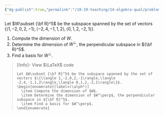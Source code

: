 ```yaml
---
{"dg-publish":true,"permalink":"/10-19-teaching/14-algebra-qual/problem-bank/linear-algebra/dimension-of-a-subspace-and-its-orthogonal-complement/","tags":["linear_algebra"],"updated":"2025-03-18T10:20:57-07:00"}
---
```


Let $W\subset {\bf R}^5$ be the subspace spanned by the set of vectors $\{\langle 1,-2,0,2,-1\rangle,\langle -2,4,-1,1,2\rangle,\langle 0,1,2,-2,1\rangle\}$.

1. Compute the dimension of $W$.
2. Determine the dimension of $W^\perp$, the perpendicular subspace in ${\bf R}^5$.
3. Find a basis for $W^\perp$.

> [!info]- View $\LaTeX$ code
> ```
> Let $W\subset {\bf R}^5$ be the subspace spanned by the set of vectors $\{\langle 1,-2,0,2,-1\rangle,\langle -2,4,-1,1,2\rangle,\langle 0,1,2,-2,1\rangle\}$.
> \begin{enumerate}[label=(\alph*)]
> 	\item Compute the dimension of $W$.
> 	\item Determine the dimension of $W^\perp$, the perpendicular subspace in ${\bf R}^5$.
> 	\item Find a basis for $W^\perp$.
> \end{enumerate}
> ```